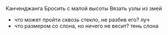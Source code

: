 Канченджанга
Бросить с малой высоты
Вязать узлы из змей
- что может пройти сквозь стекло, не разбив его?
  луч
- что размером со слона, но ничего не весит?
  тень слона

